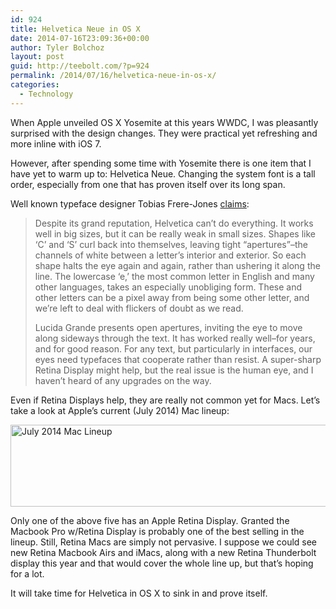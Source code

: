 ```yaml
---
id: 924
title: Helvetica Neue in OS X
date: 2014-07-16T23:09:36+00:00
author: Tyler Bolchoz
layout: post
guid: http://teebolt.com/?p=924
permalink: /2014/07/16/helvetica-neue-in-os-x/
categories:
  - Technology
---
```

When Apple unveiled OS X Yosemite at this years WWDC, I was pleasantly surprised with the design changes. They were practical yet refreshing and more inline with iOS 7.

However, after spending some time with Yosemite there is one item that I have yet to warm up to: Helvetica Neue. Changing the system font is a tall order, especially from one that has proven itself over its long span. 

Well known typeface designer Tobias Frere-Jones [claims](http://www.fastcodesign.com/3031432/why-apples-new-font-wont-work-on-your-desktop):

> Despite its grand reputation, Helvetica can&#8217;t do everything. It works well in big sizes, but it can be really weak in small sizes. Shapes like ‘C’ and ‘S’ curl back into themselves, leaving tight “apertures”&#8211;the channels of white between a letter’s interior and exterior. So each shape halts the eye again and again, rather than ushering it along the line. The lowercase ‘e,&#8217; the most common letter in English and many other languages, takes an especially unobliging form. These and other letters can be a pixel away from being some other letter, and we’re left to deal with flickers of doubt as we read.
> 
> Lucida Grande presents open apertures, inviting the eye to move along sideways through the text. It has worked really well&#8211;for years, and for good reason. For any text, but particularly in interfaces, our eyes need typefaces that cooperate rather than resist. A super-sharp Retina Display might help, but the real issue is the human eye, and I haven’t heard of any upgrades on the way.

Even if Retina Displays help, they are really not common yet for Macs. Let&#8217;s take a look at Apple&#8217;s current (July 2014) Mac lineup:

<img src="http://teebolt.com/uploads/2014/07/july2014maclineup.png" alt="July 2014 Mac Lineup" width="600" height="131" class="aligncenter size-full wp-image-927" srcset="http://teebolt.com/uploads/2014/07/july2014maclineup.png 600w, http://teebolt.com/uploads/2014/07/july2014maclineup-300x65.png 300w" sizes="(max-width: 600px) 100vw, 600px" />

Only one of the above five has an Apple Retina Display. Granted the Macbook Pro w/Retina Display is probably one of the best selling in the lineup. Still, Retina Macs are simply not pervasive. I suppose we could see new Retina Macbook Airs and iMacs, along with a new Retina Thunderbolt display this year and that would cover the whole line up, but that&#8217;s hoping for a lot.

It will take time for Helvetica in OS X to sink in and prove itself.